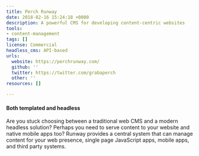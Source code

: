 ```yaml
---
title: Perch Runway
date: 2018-02-16 15:24:18 +0000
description: A powerful CMS for developing content-centric websites
tools:
- content-management
tags: []
license: Commercial
headless_cms: API-based
urls:
  website: https://perchrunway.com/
  github: ''
  twitter: https://twitter.com/grabaperch
  other: ''
resources: []

---
```

#### Both templated and headless

Are you stuck choosing between a traditional web CMS and a modern headless solution? Perhaps you need to serve content to your website and native mobile apps too? Runway provides a central system that can manage content for your web presence, single page JavaScript apps, mobile apps, and third party systems.
